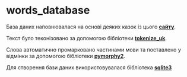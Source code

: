 # words_database
База даних наповнювалася на основі деяких казок із цього [**сайту**](https://kazky.org.ua/zbirky/ukrajinsjki-narodni-kazky).

Текст було теконізовано за допомогою бібліотеки [**tokenize_uk**](https://tokenize-uk.readthedocs.io/en/latest/readme.html).

Слова автоматично промарковано частинами мови та поставлено у відмінки за допомогою бібліотеки [**pymorphy2**](https://pymorphy2.readthedocs.io/en/stable/index.html).

Для створення бази даних використовувалася бібліотека [**sqlite3**](https://docs.python.org/3/library/sqlite3.html)
